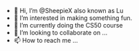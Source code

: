 - 👋 Hi, I’m @SheepieX also known as Lu
- 👀 I’m interested in making something fun.
- 🌱 I’m currently doing the CS50 course
- 💞️ I’m looking to collaborate on ...
- 📫 How to reach me ...

<!---
SheepieX/SheepieX is a ✨ special ✨ repository because its `README.md` (this file) appears on your GitHub profile.
You can click the Preview link to take a look at your changes.
--->
